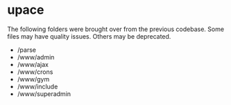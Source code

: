 # upace

The following folders were brought over from the previous codebase. Some files may have quality issues. Others may be deprecated.

- /parse
- /www/admin
- /www/ajax
- /www/crons
- /www/gym
- /www/include
- /www/superadmin